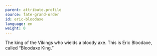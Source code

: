 ```yaml
---
parent: attribute.profile
source: fate-grand-order
id: eric-bloodaxe
language: en
weight: 0
---
```


The king of the Vikings who wields a bloody axe.
This is Eric Bloodaxe, called “Bloodaxe King.”
